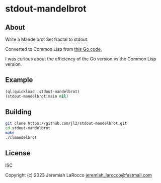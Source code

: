 # stdout-mandelbrot

## About

Write a Mandelbrot Set fractal to stdout.

Converted to Common Lisp from [this Go code.](https://gist.github.com/benhoyt/24b9caf9715659c76f7b652bbdc8a834)

I was curious about the efficiency of the Go version vs the Common Lisp version.

## Example

```lisp
(ql:quickload :stdout-mandelbrot)
(stdout-mandelbrot:main nil)
```

## Building
```bash
git clone https://github.com/jl2/stdout-mandelbrot.git
cd stdout-mandelbrot
make
./clmandelbrot
```

## License

ISC

Copyright (c) 2023 Jeremiah LaRocco <jeremiah_larocco@fastmail.com>


